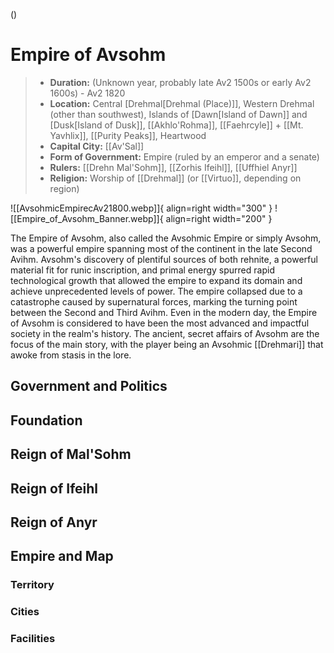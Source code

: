 ()

# Empire of Avsohm

> - **Duration:** (Unknown year, probably late Av2 1500s or early Av2 1600s) - Av2 1820
> - **Location:** Central [Drehmal[Drehmal (Place)]], Western Drehmal (other than southwest), Islands of [Dawn[Island of Dawn]] and [Dusk[Island of Dusk]], [[Akhlo'Rohma]], [[Faehrcyle]] + [[Mt. Yavhlix]], [[Purity Peaks]], Heartwood
> - **Capital City:** [[Av'Sal]]
> - **Form of Government:** Empire (ruled by an emperor and a senate)
> - **Rulers:** [[Drehn Mal'Sohm]], [[Zorhis Ifeihl]], [[Uffhiel Anyr]]
> - **Religion:** Worship of [[Drehmal]] (or [[Virtuo]], depending on region)

![[AvsohmicEmpirecAv21800.webp]]{ align=right width="300" }
![[Empire_of_Avsohm_Banner.webp]]{ align=right width="200" }

The Empire of Avsohm, also called the Avsohmic Empire or simply Avsohm, was a powerful empire spanning most of the continent in the late Second Avihm. Avsohm's discovery of plentiful sources of both rehnite, a powerful material fit for runic inscription, and primal energy spurred rapid technological growth that allowed the empire to expand its domain and achieve unprecedented levels of power. The empire collapsed due to a catastrophe caused by supernatural forces, marking the turning point between the Second and Third Avihm. Even in the modern day, the Empire of Avsohm is considered to have been the most advanced and impactful society in the realm's history. The ancient, secret affairs of Avsohm are the focus of the main story, with the player being an Avsohmic [[Drehmari]] that awoke from stasis in the lore.

## Government and Politics

## Foundation

## Reign of Mal'Sohm

## Reign of Ifeihl

## Reign of Anyr

## Empire and Map

### Territory

### Cities

### Facilities
